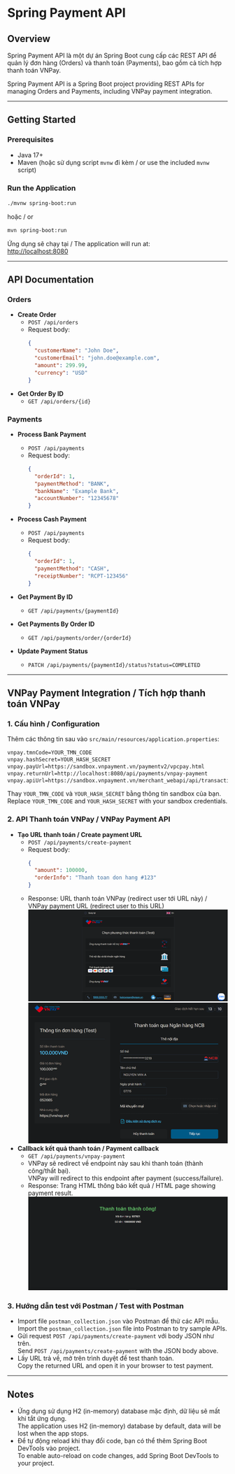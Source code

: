 # Spring Payment API

## Overview

Spring Payment API là một dự án Spring Boot cung cấp các REST API để quản lý đơn hàng (Orders) và thanh toán (Payments), bao gồm cả tích hợp thanh toán VNPay.

Spring Payment API is a Spring Boot project providing REST APIs for managing Orders and Payments, including VNPay payment integration.

---

## Getting Started

### Prerequisites

- Java 17+
- Maven (hoặc sử dụng script `mvnw` đi kèm / or use the included `mvnw` script)

### Run the Application

```sh
./mvnw spring-boot:run
```

hoặc / or

```sh
mvn spring-boot:run
```

Ứng dụng sẽ chạy tại / The application will run at:  
[http://localhost:8080](http://localhost:8080)

---

## API Documentation

### Orders

- **Create Order**
  - `POST /api/orders`
  - Request body:
    ```json
    {
      "customerName": "John Doe",
      "customerEmail": "john.doe@example.com",
      "amount": 299.99,
      "currency": "USD"
    }
    ```
- **Get Order By ID**
  - `GET /api/orders/{id}`

### Payments

- **Process Bank Payment**
  - `POST /api/payments`
  - Request body:
    ```json
    {
      "orderId": 1,
      "paymentMethod": "BANK",
      "bankName": "Example Bank",
      "accountNumber": "12345678"
    }
    ```
- **Process Cash Payment**
  - `POST /api/payments`
  - Request body:
    ```json
    {
      "orderId": 1,
      "paymentMethod": "CASH",
      "receiptNumber": "RCPT-123456"
    }
    ```
- **Get Payment By ID**

  - `GET /api/payments/{paymentId}`

- **Get Payments By Order ID**

  - `GET /api/payments/order/{orderId}`

- **Update Payment Status**
  - `PATCH /api/payments/{paymentId}/status?status=COMPLETED`

---

## VNPay Payment Integration / Tích hợp thanh toán VNPay

### 1. Cấu hình / Configuration

Thêm các thông tin sau vào `src/main/resources/application.properties`:

```
vnpay.tmnCode=YOUR_TMN_CODE
vnpay.hashSecret=YOUR_HASH_SECRET
vnpay.payUrl=https://sandbox.vnpayment.vn/paymentv2/vpcpay.html
vnpay.returnUrl=http://localhost:8080/api/payments/vnpay-payment
vnpay.apiUrl=https://sandbox.vnpayment.vn/merchant_webapi/api/transaction
```

Thay `YOUR_TMN_CODE` và `YOUR_HASH_SECRET` bằng thông tin sandbox của bạn.  
Replace `YOUR_TMN_CODE` and `YOUR_HASH_SECRET` with your sandbox credentials.

### 2. API Thanh toán VNPay / VNPay Payment API

- **Tạo URL thanh toán / Create payment URL**
  - `POST /api/payments/create-payment`
  - Request body:
    ```json
    {
      "amount": 100000,
      "orderInfo": "Thanh toan don hang #123"
    }
    ```
  - Response: URL thanh toán VNPay (redirect user tới URL này) / VNPay payment URL (redirect user to this URL)
    ![alt text](image.png)
    ![alt text](image-1.png)
- **Callback kết quả thanh toán / Payment callback**
  - `GET /api/payments/vnpay-payment`
  - VNPay sẽ redirect về endpoint này sau khi thanh toán (thành công/thất bại).  
    VNPay will redirect to this endpoint after payment (success/failure).
  - Response: Trang HTML thông báo kết quả / HTML page showing payment result.
    ![alt text](image-4.png)

### 3. Hướng dẫn test với Postman / Test with Postman

- Import file `postman_collection.json` vào Postman để thử các API mẫu.  
  Import the `postman_collection.json` file into Postman to try sample APIs.
- Gửi request `POST /api/payments/create-payment` với body JSON như trên.  
  Send `POST /api/payments/create-payment` with the JSON body above.
- Lấy URL trả về, mở trên trình duyệt để test thanh toán.  
  Copy the returned URL and open it in your browser to test payment.

---

## Notes

- Ứng dụng sử dụng H2 (in-memory) database mặc định, dữ liệu sẽ mất khi tắt ứng dụng.  
  The application uses H2 (in-memory) database by default, data will be lost when the app stops.
- Để tự động reload khi thay đổi code, bạn có thể thêm Spring Boot DevTools vào project.  
  To enable auto-reload on code changes, add Spring Boot DevTools to your project.
